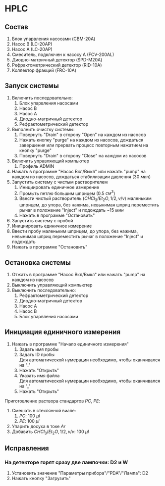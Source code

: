 # HPLC

## Состав

1. Блок упарвления насосами (CBM-20A)
2. Насос B (LC-20AP)
3. Насос A (LC-20AP)
5. Смеситель, подключен к насосу A (FCV-200AL)
4. Диодно-матричный детектор (SPD-M20A)
5. Рефрактометрический детектор (RID-10A)
6. Коллектор фракций (FRC-10A)

## Запуск системы

1. Включить последовательно:
   1. Блок упарвления насосами
   2. Насос B
   3. Насос A
   4. Диодно-матричный детектор
   5. Рефрактометрический детектор
2. Выполнить очистку системы:
   1. Повернуть "Drain" в сторону "Open" на каждом из насосов
   2. Нажать кнопку "purge" на каждом из насосов, дождаться завершения или прервать процесс повторным нажатием на кнопку "purge"
   3. Повернуть "Drain" в сторону "Close" на каждом из насосов
3. Включить управляющий компьютер
   1. Профиль ADMIN
4. Нажать в программе "Насос Вкл/Выкл" или нажать "pump" на каждом из насосов, дождаться стабилизации давления (30 $мин$)
5. Запустить систему с чистым растворителем
   1. Инициировать единичное измерение
   2. Промыть петлю большим шприцем (0.5 $см^3$)
   3. Ввести чистый растворитель ($CHCl_3/Et_2O, 1/2, v/v$) маленьким шприцем, до упора, без нажима, невынимая шприц переместить рычаг в положение "Inject" и подождать ~15 $мин$
   4. Нажать в программе "Остановить"
6.  Запустить систему с пробой
   1. Инициировать единичное измерение
   2. Ввести пробу маленьким шприцем, до упора, без нажима, невынимая шприц переместить рычаг в положение "Inject" и подождать
   3. Нажать в программе "Остановить"

## Остановка системы

1. Отжать в программе "Насос Вкл/Выкл" или нажать "pump" на каждом из насосов
2. Выключить управляющий компьютер
3. Выключить последовательно:
   1. Рефрактометрический детектор
   2. Диодно-матричный детектор
   3. Насос A
   4. Насос B
   5. Блок упарвления насосами

## Инициация единичного измерения

1. Нажать в программе "Начало единичного измерения"
   1. Задать имя пробы
   2. Задать ID пробы  
      Для автоматической нумерации необходимо, чтобы оканчивался на '_'
   3. Нажать "Открыть"
   4. Указать имя файла  
      Для автоматической нумерации необходимо, чтобы оканчивался на '_'
   6. Нажать "Открыть"

Приготовление раствора стандартов $PC$, $PE$:

1. Смешать в стеклянной виале:
   1. $PC$: 100 ${\mu}l$
   2. $PE$: 100 ${\mu}l$
2. Упарить досуха в токе $Ar$
3. Добавить $CHCl_3/Et_2O, 1/2, v/v$: 100 ${\mu}l$

## Исправления

### На детекторе горят сразу две лампочки: D2 и W

1. Установить значение "Параметры прибора"/"PDA"/"Лампа": D2
2. Нажать кнопку "Загрузить"
